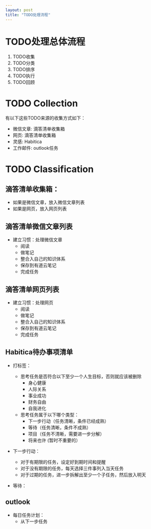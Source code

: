 ```yaml
---
layout: post
title: "TODO处理流程"
---
```


# TODO处理总体流程

1. TODO收集
2. TODO分类
3. TODO排序
4. TODO执行
5. TODO回顾

# TODO Collection

有以下这些TODO来源的收集方式如下：
- 微信文章: 滴答清单收集箱
- 网页: 滴答清单收集箱
- 灵感: Habitica
- 工作邮件: outlook任务

# TODO Classification

## 滴答清单收集箱：

- 如果是微信文章，放入微信文章列表
- 如果是网页，放入网页列表


## 滴答清单微信文章列表

- 建立习惯：处理微信文章
  - 阅读
  - 做笔记
  - 整合入自己的知识体系
  - 保存到有道云笔记
  - 完成任务

## 滴答清单网页列表

- 建立习惯：处理网页
  - 阅读
  - 做笔记
  - 整合入自己的知识体系
  - 保存到有道云笔记
  - 完成任务
  
## Habitica待办事项清单

- 打标签：
  - 思考任务是否符合以下至少一个人生目标，否则就应该被删除
    - 身心健康
    - 人际关系
    - 事业成功
    - 财务自由
    - 自我进化
  - 思考任务属于以下哪个类型：
    - 下一步行动（任务清晰，条件已经成熟）
    - 等待（任务清晰，条件不成熟）
    - 项目（任务不清晰，需要进一步分解）
    - 将来也许 (暂时不重要的）

- 下一步行动：
  - 对于有期限的任务，设定好到期时间和提醒
  - 对于没有期限的任务，每天选择三件事列入当天任务
  - 对于过期的任务，进一步拆解出至少一个子任务，然后放入明天

- 等待：
## outlook


- 每日任务计划：
  - 从下一步任务
